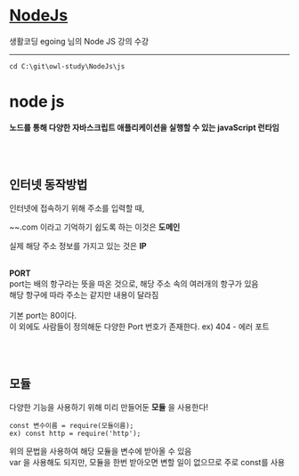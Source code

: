# [NodeJs](https://www.inflearn.com/course/nodejs-%EA%B0%95%EC%A2%8C-%EC%83%9D%ED%99%9C%EC%BD%94%EB%94%A9#curriculum)

생활코딩 egoing 님의 Node JS 강의 수강

------------------------

```
cd C:\git\owl-study\NodeJs\js
```

# node js

__노드를 통해 다양한 자바스크립트 애플리케이션을 실행할 수 있는 javaScript 런타임__

<br><br>

## 인터넷 동작방법

인터넷에 접속하기 위해 주소를 입력할 때,<br> 

~~.com 이라고 기억하기 쉽도록 하는 이것은 __도메인__<br>

실제 해당 주소 정보를 가지고 있는 것은 __IP__<br><br>

__PORT__<br>
port는 배의 항구라는 뜻을 따온 것으로, 해당 주소 속의 여러개의 항구가 있음<br>
해당 항구에 따라 주소는 같지만 내용이 달라짐<br><br>
기본 port는 80이다.<br>
이 외에도 사람들이 정의해둔 다양한 Port 번호가 존재한다. ex) 404 - 에러 포트<br>

<br><br>

## 모듈

다양한 기능을 사용하기 위해 미리 만들어둔 __모듈__ 을 사용한다!

```
const 변수이름 = require(모듈이름);
ex) const http = require('http');
```

위의 문법을 사용하여 해당 모듈을 변수에 받아올 수 있음<br>
var 을 사용해도 되지만, 모듈을 한번 받아오면 변할 일이 없으므로 주로 const를 사용<br><br>

